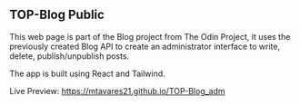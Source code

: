 ## TOP-Blog Public
This web page is part of the Blog project from The Odin Project, it uses the previously created Blog API to create an administrator interface to write, delete, publish/unpublish posts.

The app is built using React and Tailwind.

Live Preview:
https://mtavares21.github.io/TOP-Blog_adm